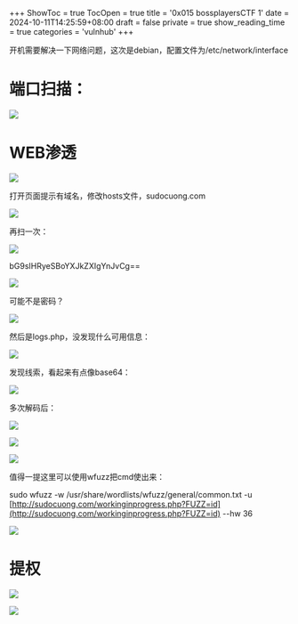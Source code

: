 +++
ShowToc = true
TocOpen = true
title = '0x015 bossplayersCTF 1'
date = 2024-10-11T14:25:59+08:00
draft = false
private = true
show_reading_time = true
categories = 'vulnhub'
+++



开机需要解决一下网络问题，这次是debian，配置文件为/etc/network/interface

# 端口扫描：

![](/vulnhub_img/WEBRESOURCE65491538197371c76ba50372cd5caa08截图.png)

# WEB渗透

![](/vulnhub_img/WEBRESOURCEb244f6293e33d32b5bd9fb119e925f7f截图.png)

打开页面提示有域名，修改hosts文件，sudocuong.com

![](/vulnhub_img/WEBRESOURCE9b7fce60ba5dc47949aa630f1bddf3f2截图.png)

再扫一次：

![](/vulnhub_img/WEBRESOURCEc5621ff989caee27d13a5452097fb451截图.png)

bG9sIHRyeSBoYXJkZXIgYnJvCg==

![](/vulnhub_img/WEBRESOURCEebd2792333eb5767cf8ac49244f17d6d截图.png)

可能不是密码？

![](/vulnhub_img/WEBRESOURCE1383bf04463fdd72e2af4136069e29f1截图.png)

然后是logs.php，没发现什么可用信息：

![](/vulnhub_img/WEBRESOURCE45e443abea27b61380df0adc5a7f3c62截图.png)

发现线索，看起来有点像base64：

![](/vulnhub_img/WEBRESOURCE1250ca566a6e5f70633be2ae65862bf8截图.png)

多次解码后：

![](/vulnhub_img/WEBRESOURCE27baa57e633cda4c4a6a7908a0580a2a截图.png)

![](/vulnhub_img/WEBRESOURCEfe2a17c81605db7e6dd74a99e90f5d1e截图.png)

![](/vulnhub_img/WEBRESOURCEe2535ab08bc2b4d8948c6a9b88690fb1截图.png)

值得一提这里可以使用wfuzz把cmd使出来：

sudo wfuzz -w /usr/share/wordlists/wfuzz/general/common.txt -u [http://sudocuong.com/workinginprogress.php?FUZZ=id](http://sudocuong.com/workinginprogress.php?FUZZ=id) --hw 36

![](/vulnhub_img/WEBRESOURCE2cb2e270dfe2bed862f2b3985558a268截图.png)

# 提权

![](/vulnhub_img/WEBRESOURCEce43b0818634200760fd4941be3b7df9截图.png)

![](/vulnhub_img/WEBRESOURCEd60795c09ff134ad0cf4e0aab006b3e8截图.png)